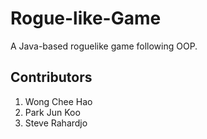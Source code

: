 # Rogue-like-Game
A Java-based roguelike game following OOP.

## Contributors
1. Wong Chee Hao
2. Park Jun Koo
3. Steve Rahardjo

